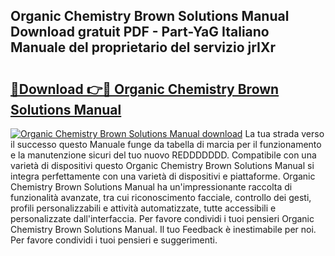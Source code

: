 ## Organic Chemistry Brown Solutions Manual Download gratuit PDF - Part-YaG Italiano Manuale del proprietario del servizio jrIXr

# <h2><a href="http://dffckak.blite.top/?on=Organic+Chemistry+Brown+Solutions+Manual">🔗Download 👉🔴 Organic Chemistry Brown Solutions Manual</a></h2>

[![Organic Chemistry Brown Solutions Manual download](https://i.imgur.com/lujVjoI.png)](http://dffckak.blite.top/?on=Organic+Chemistry+Brown+Solutions+Manual)
La tua strada verso il successo questo Manuale funge da tabella di marcia per il funzionamento e la manutenzione sicuri del tuo nuovo REDDDDDDD. Compatibile con una varietà di dispositivi questo Organic Chemistry Brown Solutions Manual si integra perfettamente con una varietà di dispositivi e piattaforme. Organic Chemistry Brown Solutions Manual ha un'impressionante raccolta di funzionalità avanzate, tra cui riconoscimento facciale, controllo dei gesti, profili personalizzabili e attività automatizzate, tutte accessibili e personalizzate dall'interfaccia. Per favore condividi i tuoi pensieri Organic Chemistry Brown Solutions Manual. Il tuo Feedback è inestimabile per noi. Per favore condividi i tuoi pensieri e suggerimenti.
